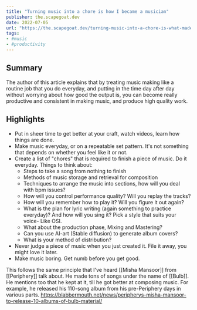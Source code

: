 ```yaml
---
title: "Turning music into a chore is how I became a musician"
publisher: the.scapegoat.dev
date: 2022-07-05
url: "https://the.scapegoat.dev/turning-music-into-a-chore-is-what-made-me-an-artist"
tags: 
- #music
- #productivity 
---
```


## Summary

The author of this article explains that by treating music making like a routine job that you do everyday, and putting in the time day after day without worrying about how good the output is, you can become really productive and consistent in making music, and produce high quality work.

## Highlights

- Put in sheer time to get better at your craft, watch videos, learn how things are done.
- Make music everyday, or on a repeatable set pattern. It's not something that depends on whether you feel like it or not.
- Create a list of "chores" that is required to finish a piece of music. Do it everyday. Things to think about:
	- Steps to take a song from nothing to finish
	- Methods of music storage and retrieval for composition
	- Techniques to arrange the music into sections, how will you deal with bpm issues?
	- How will you control performance quality? Will you replay the tracks?
	- How will you remember how to play it? Will you figure it out again?
	- What is the plan for lyric writing (again something to practice everyday)? And how will you sing it? Pick a style that suits your voice- Like OSI.
	- What about the production phase, Mixing and Mastering?
	- Can you use AI-art (Stable diffusion) to generate album covers?
	- What is your method of distribution?
- Never judge a piece of music when you just created it. File it away, you might love it later.
- Make music boring. Get numb before you get good.

This follows the same principle that I've heard [[Misha Mansoor]] from [[Periphery]] talk about. He made tons of songs under the name of [[Bulb]]. He mentions too that he kept at it, till he got better at composing music. For example, he released his 110-song album from his pre-Periphery days in various parts. https://blabbermouth.net/news/peripherys-misha-mansoor-to-release-10-albums-of-bulb-material/